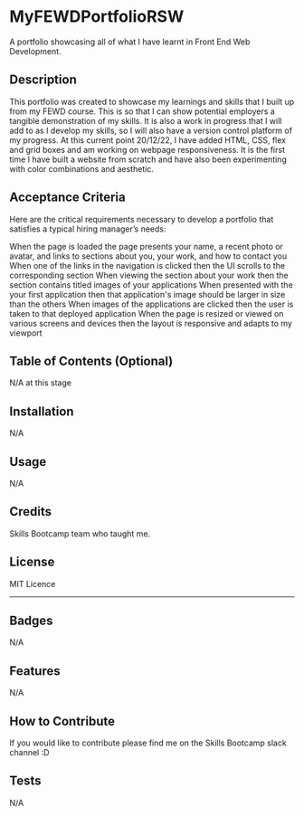 # MyFEWDPortfolioRSW
A portfolio showcasing all of what I have learnt in Front End Web Development.

## Description
This portfolio was created to showcase my learnings and skills that I built up from my FEWD course. This is so that I can show potential employers a tangible demonstration of my skills. It is also a work in progress that I will add to as I develop my skills, so I will also have a version control platform of my progress.
At this current point 20/12/22, I have added HTML, CSS, flex and grid boxes and am working on webpage responsiveness. It is the first time I have built a website from scratch and have also been experimenting with color combinations and aesthetic.


## Acceptance Criteria
Here are the critical requirements necessary to develop a portfolio that satisfies a typical hiring manager’s needs:

When the page is loaded the page presents your name, a recent photo or avatar, and links to sections about you, your work, and how to contact you
When one of the links in the navigation is clicked then the UI scrolls to the corresponding section
When viewing the section about your work then the section contains titled images of your applications
When presented with the your first application then that application's image should be larger in size than the others
When images of the applications are clicked then the user is taken to that deployed application
When the page is resized or viewed on various screens and devices then the layout is responsive and adapts to my viewport


## Table of Contents (Optional)
N/A at this stage

## Installation
N/A

## Usage
N/A

## Credits
Skills Bootcamp team who taught me.

## License

MIT Licence

---



## Badges
N/A

## Features
N/A

## How to Contribute
If you would like to contribute please find me on the Skills Bootcamp slack channel :D

## Tests
N/A
